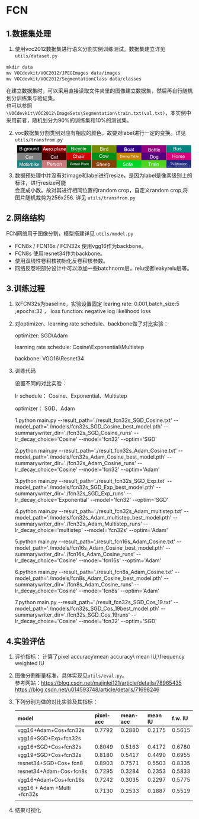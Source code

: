 # FCN

## 1.数据集处理

1. 使用voc2012数据集进行语义分割实例训练测试。数据集建立详见 `utils/dataset.py`  

```
mkdir data
mv VOCdevkit/VOC2012/JPEGImages data/images
mv VOCdevkit/VOC2012/SegmentationClass data/classes
```
在建立数据集时，可以采用直接读取文件夹里的图像建立数据集，然后再自行随机划分训练集与验证集。  
也可以参照 `\VOCdevkit\VOC2012\ImageSets\Segmentation\train.txt(val.txt)`，本实例中采用前者，随机划分为90%的训练集和10%的测试集。  

2. voc数据集分割类别对应有相应的颜色，故要对label进行一定的变换。详见 `utils/transfrom.py`  
   ![类别与颜色对应图](./src/0.png)
3. 数据预处理中并没有对image和label进行resize，是因为label是像素级别上的标注，进行resize可能  
   会变成小数。故对其进行相同位置的random crop，自定义random crop,将图片随机裁剪为256x256. 详见 `utils/transfrom.py`  

## 2.网络结构

FCN网络用于图像分割，模型搭建详见 `utils/model.py`  

+ FCN8x / FCN16x / FCN32x 使用vgg16作为backbone。  
+ FCN8s 使用resnet34作为backbone。 
+ 使用双线性卷积核初始化反卷积核参数。   
+ 网络反卷积部分设计中可以添加一些batchnorm层，relu或者leakyrelu层等。 

## 3.训练过程

1. 以FCN32s为baseline，实验设置固定 learing rate: 0.001,batch_size:5 ,epochs:32 ， loss function: negative log likelihood loss 

2. 对optimizer、learning rate schedule、backbone做了对比实验：

   optimizer: SGD\Adam

   learning rate schedule:  Cosine\Exponential\Multistep

   backbone: VGG16\Resnet34

3. 训练代码

   设置不同的对比实验：

   lr schedule： Cosine、Exponential、Multistep

   optimizer： SGD、Adam

   1.python main.py --result_path='./result_fcn32s_SGD_Cosine.txt' --model_path='./models/fcn32s_SGD_Cosine_best_model.pth' --summarywriter_dir='./fcn32s_SGD_Cosine_runs' --lr_decay_choice='Cosine' --model='fcn32' --optim='SGD'

   2.python main.py --result_path='./result_fcn32s_Adam_Cosine.txt' --model_path='./models/fcn32s_Adam_Cosine_best_model.pth' --summarywriter_dir='./fcn32s_Adam_Cosine_runs' --lr_decay_choice='Cosine' --model='fcn32' --optim='Adam'

   3.python main.py --result_path='./result_fcn32s_SGD_Exp.txt' --model_path='./models/fcn32s_SGD_Exp_best_model.pth' --summarywriter_dir='./fcn32s_SGD_Exp_runs' --lr_decay_choice='Exponential' --model='fcn32' --optim='SGD'

   4.python main.py --result_path='./result_fcn32s_Adam_multistep.txt' --model_path='./models/fcn32s_Adam_multistep_best_model.pth' --summarywriter_dir='./fcn32s_Adam_Multistep_runs' --lr_decay_choice='multistep' --model='fcn32s' --optim='Adam'

   5.python main.py --result_path='./result_fcn16s_Adam_Cosine.txt' --model_path='./models/fcn16s_Adam_Cosine_best_model.pth' --summarywriter_dir='./fcn16s_Adam_Cosine_runs' --lr_decay_choice='Cosine' --model='fcn16s' --optim='Adam'

   6.python main.py --result_path='./result_fcn8s_Adam_Cosine.txt' --model_path='./models/fcn8s_Adam_Cosine_best_model.pth' --summarywriter_dir='./fcn8s_Adam_Cosine_runs' --lr_decay_choice='Cosine' --model='fcn8s' --optim='Adam'

   7.python main.py --result_path='./result_fcn32s_SGD_Cos_19.txt' --model_path='./models/fcn32s_SGD_Cos_19best_model.pth' --summarywriter_dir='./fcn32s_SGD_Cos_19runs' --lr_decay_choice='Cosine' --model='fcn32' --optim='SGD'

## 4.实验评估

1. 评价指标： 计算了pixel accuracy\mean accuracy\ mean IU,\frequency weighted IU
2. 图像分割衡量标准，具体实现见`utils/eval.py`。  
   参考网站：https://blog.csdn.net/majinlei121/article/details/78965435  
            https://blog.csdn.net/u014593748/article/details/71698246  

2. 下列分别为做的对比实验及其指标：

   | model                       | pixel-acc | mean-acc | mean IU | f.w. IU |
   | --------------------------- | --------- | -------- | ------- | ------- |
   | vgg16+Adam+Cos+fcn32s       | 0.7792    | 0.2880   | 0.2175  | 0.5615  |
   | vgg16+SGD+Exp+fcn32s        |           |          |         |         |
   | vgg16+SGD+Cos+fcn32s        | 0.8049    | 0.5163   | 0.4172  | 0.6780  |
   | vgg19+SGD+Cos+fcn32s        | 0.8180    | 0.5417   | 0.4490  | 0.6955  |
   | resnet34+SGD+Cos+ fcn8      | 0.8903    | 0.7571   | 0.5503  | 0.8335  |
   | resnet34+Adam+Cos+fcn8s     | 0.7295    | 0.3284   | 0.2353  | 0.5833  |
   | vgg16+Adam+Cos+fcn16s       | 0.7242    | 0.3035   | 0.2297  | 0.5775  |
   | vgg16 + Adam +Multi +fcn32s | 0.7130    | 0.2533   | 0.1887  | 0.5519  |
   |                             |           |          |         |         |

   

3. 结果可视化